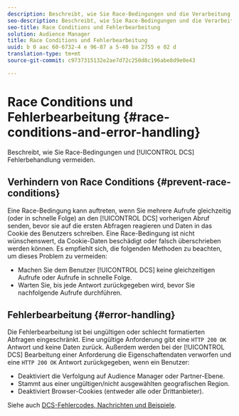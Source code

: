 ```yaml
---
description: Beschreibt, wie Sie Race-Bedingungen und die Verarbeitung von DCS-Fehlern verhindern.
seo-description: Beschreibt, wie Sie Race-Bedingungen und die Verarbeitung von DCS-Fehlern verhindern.
seo-title: Race Conditions und Fehlerbearbeitung
solution: Audience Manager
title: Race Conditions und Fehlerbearbeitung
uuid: b 0 aac 60-6732-4 e 96-87 a 5-40 ba 2755 e 02 d
translation-type: tm+mt
source-git-commit: c9737315132e2ae7d72c250d8c196abe8d9e0e43

---
```



# Race Conditions und Fehlerbearbeitung {#race-conditions-and-error-handling}

Beschreibt, wie Sie Race-Bedingungen und [!UICONTROL DCS] Fehlerbehandlung vermeiden.

## Verhindern von Race Conditions {#prevent-race-conditions}

Eine Race-Bedingung kann auftreten, wenn Sie mehrere Aufrufe gleichzeitig (oder in schnelle Folge) an den [!UICONTROL DCS] vorherigen Abruf senden, bevor sie auf die ersten Abfragen reagieren und Daten in das Cookie des Benutzers schreiben. Eine Race-Bedingung ist nicht wünschenswert, da Cookie-Daten beschädigt oder falsch überschrieben werden können. Es empfiehlt sich, die folgenden Methoden zu beachten, um dieses Problem zu vermeiden:

* Machen Sie dem Benutzer [!UICONTROL DCS] keine gleichzeitigen Aufrufe oder Aufrufe in schnelle Folge.
* Warten Sie, bis jede Antwort zurückgegeben wird, bevor Sie nachfolgende Aufrufe durchführen.

## Fehlerbearbeitung {#error-handling}

Die Fehlerbearbeitung ist bei ungültigen oder schlecht formatierten Abfragen eingeschränkt. Eine ungültige Anforderung gibt eine `HTTP 200 OK` Antwort und keine Daten zurück. Außerdem werden bei der [!UICONTROL DCS] Bearbeitung einer Anforderung die Eigenschaftendaten verworfen und eine `HTTP 200 OK` Antwort zurückgegeben, wenn ein Benutzer:

* Deaktiviert die Verfolgung auf Audience Manager oder Partner-Ebene.
* Stammt aus einer ungültigen/nicht ausgewählten geografischen Region.
* Deaktiviert Browser-Cookies (entweder alle oder Drittanbieter).

Siehe auch [DCS-Fehlercodes, Nachrichten und Beispiele](../../../api/dcs-intro/dcs-api-reference/dcs-error-codes.md).
